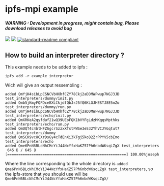# ipfs-mpi example

####  *__WARNING : Development in progress, might contain bug, Please download releases to avoid bug__*

[![](https://img.shields.io/badge/project-IPFS-blue.svg?style=flat-square)](https://ipfs.io/)
[![](https://img.shields.io/badge/freenode-%23ipfs-blue.svg?style=flat-square)](http://webchat.freenode.net/?channels=%23ipfs)
[![standard-readme compliant](https://img.shields.io/badge/standard--readme-OK-green.svg?style=flat-square)](https://github.com/RichardLitt/standard-readme)

## How to build an interpreter directory ?

This example needs to be added to ipfs :

```
ipfs add -r example_interpretor
```

Wich will give an output ressembling :

```
added QmYjH4sibLpCSNCVbHXhfCZY78Ckj2aDDMWFwup7NGJ3JD test_interpreters/dummy/init.py
added Qmb5jKmyFQFDceBXLCkjdfQbJrJ5fQ6KLGJHESTJ8E5mZo test_interpreters/dummy/run.py
added QmYjH4sibLpCSNCVbHXhfCZY78Ckj2aDDMWFwup7NGJ3JD test_interpreters/echo/init.py
added QmXRKeA2qyfduf21wQ39UEoFQK1bVYFgLdzMKqqsMpthks test_interpreters/echo/run.py
added QmUQT4c4btHFZGgcrSzzxXTstFWSe3eS32YhVCJYGqtut7 test_interpreters/dummy
added QmSCK9vcHCXrDsGy4cTdEnXi3kTgj5koD2ZrPPYV5cbEmo test_interpreters/echo
added Qme6PnN6BLcNhCMcYiJ44NcYfxHaKZ57Ph6nbdWKsqLZgX test_interpreters
 645 B / 645 B [======================================================] 100.00%joseph
 ```

Where the line corresponding to the whole directory is `added Qme6PnN6BLcNhCMcYiJ44NcYfxHaKZ57Ph6nbdWKsqLZgX test_interpreters`, so the ipfs-store that you should use will be `Qme6PnN6BLcNhCMcYiJ44NcYfxHaKZ57Ph6nbdWKsqLZgX/`
